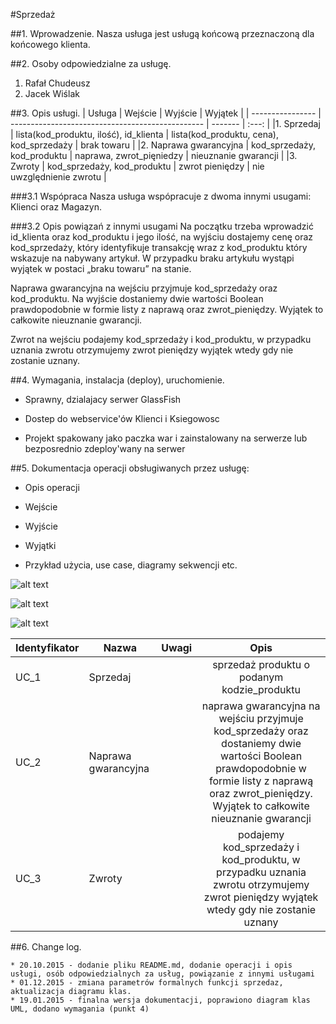 #Sprzedaż


##1. Wprowadzenie.
Nasza usługa jest usługą końcową przeznaczoną dla końcowego klienta.


##2. Osoby odpowiedzialne za usługę.
1. Rafał Chudeusz
2. Jacek Wiślak


##3. Opis usługi.
| Usługa           | Wejście                                          | Wyjście   | Wyjątek |
| ---------------- | ------------------------------------------------ | -------   | :---: |
|1. Sprzedaj            | lista(kod_produktu, ilość), id_klienta |  lista(kod_produktu, cena), kod_sprzedaży   |  brak towaru    |
|2.  Naprawa gwarancyjna     |      kod_sprzedaży, kod_produktu    | naprawa, zwrot_pięniedzy   |   nieuznanie gwarancji |
|3.  Zwroty      | kod_sprzedaży, kod_produktu         | zwrot pieniędzy   |    nie uwzględnienie zwrotu  |

###3.1 Wspópraca
Nasza usługa wspópracuje z dwoma innymi usugami: Klienci oraz Magazyn.

###3.2 Opis powiązań z innymi usugami
Na początku trzeba wprowadzić id_klienta oraz kod_produktu i jego ilość, na wyjściu dostajemy
cenę oraz kod_sprzedaży, który identyfikuje transakcję wraz z kod_produktu który wskazuje na
nabywany artykuł. W przypadku braku artykułu wystąpi wyjątek w postaci „braku towaru” na
stanie.


Naprawa gwarancyjna na wejściu przyjmuje kod_sprzedaży oraz kod_produktu. Na wyjście
dostaniemy dwie wartości Boolean prawdopodobnie w formie listy z naprawą oraz
zwrot_pieniędzy. Wyjątek to całkowite nieuznanie gwarancji.


Zwrot na wejściu podajemy kod_sprzedaży i kod_produktu, w przypadku uznania zwrotu
otrzymujemy zwrot pieniędzy wyjątek wtedy gdy nie zostanie uznany.


##4. Wymagania, instalacja (deploy), uruchomienie.
* Sprawny, dzialajacy serwer GlassFish

* Dostep do webservice'ów Klienci i Ksiegowosc

* Projekt spakowany jako paczka war i zainstalowany na serwerze lub bezposrednio zdeploy'wany na serwer


##5. Dokumentacja operacji obsługiwanych przez usługę:

* Opis operacji

* Wejście

* Wyjście

* Wyjątki

* Przykład użycia, use case, diagramy sekwencji etc.


![alt text](http://i67.tinypic.com/9joett.png "Diagram klas usługi Sprzedaż")


![alt text](http://i.imgur.com/lQBw2Tl.png "Diagram UML wszystkich uslug")


![alt text](http://i.imgur.com/QB5urr1.png "Przypadki użycia dla usługi Sprzedaż")


| Identyfikator           | Nazwa                                          | Uwagi   | Opis |
| ---------------- | ------------------------------------------------ | -------   | :---: |
| UC_1           | Sprzedaj                                          |    | sprzedaż produktu o podanym kodzie_produktu |
| UC_2           | Naprawa gwarancyjna                                           |    |  naprawa gwarancyjna na wejściu przyjmuje kod_sprzedaży oraz dostaniemy dwie wartości Boolean prawdopodobnie w formie listy z naprawą oraz zwrot_pieniędzy. Wyjątek to całkowite nieuznanie gwarancji |
| UC_3           | Zwroty                                          |    | podajemy kod_sprzedaży i kod_produktu, w przypadku uznania zwrotu otrzymujemy zwrot pieniędzy wyjątek wtedy gdy nie zostanie uznany |

##6. Change log.

    * 20.10.2015 - dodanie pliku README.md, dodanie operacji i opis usługi, osób odpowiedzialnych za usług, powiązanie z innymi usługami
    * 01.12.2015 - zmiana parametrów formalnych funkcji sprzedaz, aktualizacja diagramu klas.
    * 19.01.2015 - finalna wersja dokumentacji, poprawiono diagram klas UML, dodano wymagania (punkt 4)

